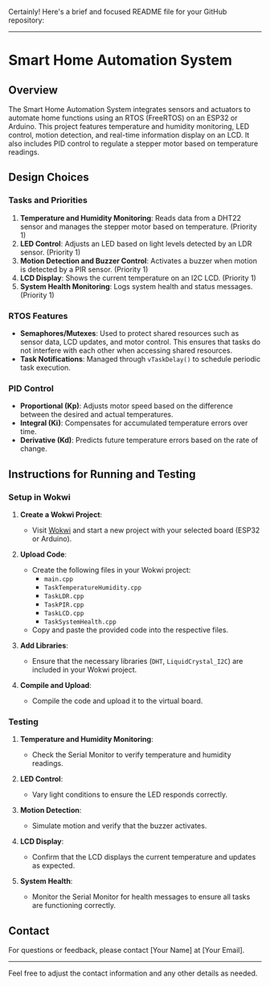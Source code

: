 Certainly! Here's a brief and focused README file for your GitHub repository:

---

# Smart Home Automation System

## Overview

The Smart Home Automation System integrates sensors and actuators to automate home functions using an RTOS (FreeRTOS) on an ESP32 or Arduino. This project features temperature and humidity monitoring, LED control, motion detection, and real-time information display on an LCD. It also includes PID control to regulate a stepper motor based on temperature readings.

## Design Choices

### Tasks and Priorities

1. **Temperature and Humidity Monitoring**: Reads data from a DHT22 sensor and manages the stepper motor based on temperature. (Priority 1)
2. **LED Control**: Adjusts an LED based on light levels detected by an LDR sensor. (Priority 1)
3. **Motion Detection and Buzzer Control**: Activates a buzzer when motion is detected by a PIR sensor. (Priority 1)
4. **LCD Display**: Shows the current temperature on an I2C LCD. (Priority 1)
5. **System Health Monitoring**: Logs system health and status messages. (Priority 1)

### RTOS Features

- **Semaphores/Mutexes**: Used to protect shared resources such as sensor data, LCD updates, and motor control. This ensures that tasks do not interfere with each other when accessing shared resources.
- **Task Notifications**: Managed through `vTaskDelay()` to schedule periodic task execution.

### PID Control

- **Proportional (Kp)**: Adjusts motor speed based on the difference between the desired and actual temperatures.
- **Integral (Ki)**: Compensates for accumulated temperature errors over time.
- **Derivative (Kd)**: Predicts future temperature errors based on the rate of change.

## Instructions for Running and Testing

### Setup in Wokwi

1. **Create a Wokwi Project**:
   - Visit [Wokwi](https://wokwi.com/) and start a new project with your selected board (ESP32 or Arduino).

2. **Upload Code**:
   - Create the following files in your Wokwi project:
     - `main.cpp`
     - `TaskTemperatureHumidity.cpp`
     - `TaskLDR.cpp`
     - `TaskPIR.cpp`
     - `TaskLCD.cpp`
     - `TaskSystemHealth.cpp`
   - Copy and paste the provided code into the respective files.

3. **Add Libraries**:
   - Ensure that the necessary libraries (`DHT`, `LiquidCrystal_I2C`) are included in your Wokwi project.

4. **Compile and Upload**:
   - Compile the code and upload it to the virtual board.

### Testing

1. **Temperature and Humidity Monitoring**:
   - Check the Serial Monitor to verify temperature and humidity readings.

2. **LED Control**:
   - Vary light conditions to ensure the LED responds correctly.

3. **Motion Detection**:
   - Simulate motion and verify that the buzzer activates.

4. **LCD Display**:
   - Confirm that the LCD displays the current temperature and updates as expected.

5. **System Health**:
   - Monitor the Serial Monitor for health messages to ensure all tasks are functioning correctly.

## Contact

For questions or feedback, please contact [Your Name] at [Your Email].

---

Feel free to adjust the contact information and any other details as needed.
